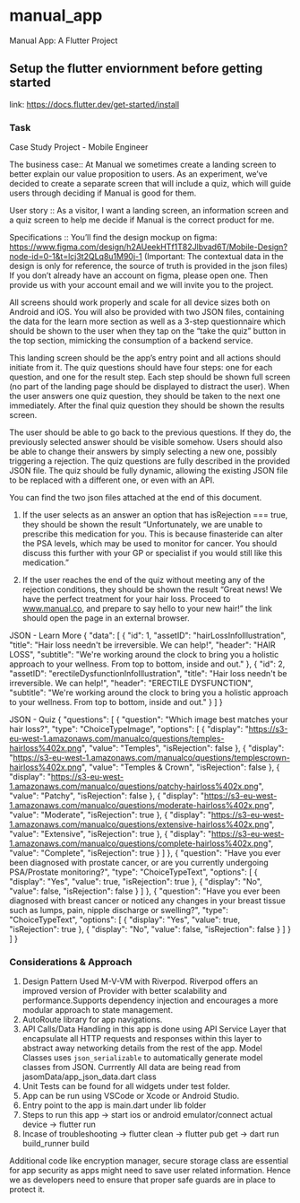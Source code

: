 # manual_app

Manual App: A Flutter Project

## Setup the flutter enviornment before getting started
link: https://docs.flutter.dev/get-started/install

### Task
Case Study Project - Mobile Engineer  

The business case::
At Manual we sometimes create a landing screen to better explain our value proposition to users. As an experiment, we’ve decided to create a separate screen that will include a quiz, which will guide users through deciding if Manual is good for them. 

User story ::
As a visitor, I want a landing screen, an information screen and a quiz screen to help me decide if Manual is the correct product for me.

Specifications ::
You’ll find the design mockup on figma: https://www.figma.com/design/h2AUeekHTf1T82Jlbvad6T/Mobile-Design?node-id=0-1&t=lcj3t2QLq8u1M90j-1 
(Important: The contextual data in the design is only for reference, the source of truth is provided in the json files)
If you don’t already have an account on figma, please open one. Then provide us with your account email and we will invite you to the project. 

All screens should work properly and scale for all device sizes both on Android and iOS.
You will also be provided with two JSON files, containing the data for the learn more section as well as a 3-step questionnaire which should be shown to the user when they tap on the “take the quiz” button in the top section, mimicking the consumption of a backend service.

This landing screen should be the app’s entry point and all actions should initiate from it.
The quiz questions should have four steps: one for each question, and one for the result step. 
Each step should be shown full screen (no part of the landing page should be displayed to distract the user). When the user answers one quiz question, they should be taken to the next one immediately. After the final quiz question they should be shown the results screen. 

The user should be able to go back to the previous questions. If they do, the previously selected answer should be visible somehow. Users should also be able to change their answers by simply selecting a new one, possibly triggering a rejection.
The quiz questions are fully described in the provided JSON file. The quiz should be fully dynamic, allowing the existing JSON file to be replaced with a different one, or even with an API. 

You can find the two json files attached at the end of this document.
1. If the user selects as an answer an option that has isRejection === true, they should be shown the result “Unfortunately, we are unable to prescribe this medication for you. This is because finasteride can alter the PSA levels, which may be used to monitor for cancer. You should discuss this further with your GP or specialist if you would still like this medication.” 

2. If the user reaches the end of the quiz without meeting any of the rejection conditions, they should be shown the result “Great news! We have the perfect treatment for your hair loss. Proceed to www.manual.co, and prepare to say hello to your new hair!” the link should open the page in an external browser.


JSON - Learn More
{
 "data": [
   {
     "id": 1,
     "assetID": "hairLossInfoIllustration",
     "title": "Hair loss needn't be irreversible. We can help!",
     "header": "HAIR LOSS",
     "subtitle": "We're working around the clock to bring you a holistic approach to your wellness. From top to bottom, inside and out."
   },
   {
     "id": 2,
     "assetID": "erectileDysfunctionInfoIllustration",
     "title": "Hair loss needn't be irreversible. We can help!",
     "header": "ERECTILE DYSFUNCTION",
     "subtitle": "We're working around the clock to bring you a holistic approach to your wellness. From top to bottom, inside and out."
   }
 ]
}

JSON - Quiz
{
   "questions": [
     {
       "question": "Which image best matches your hair loss?",
       "type": "ChoiceTypeImage",
       "options": [
         {
           "display": "https://s3-eu-west-1.amazonaws.com/manualco/questions/temples-hairloss%402x.png",
           "value": "Temples",
           "isRejection": false
         },
         {
           "display": "https://s3-eu-west-1.amazonaws.com/manualco/questions/templescrown-hairloss%402x.png",
           "value": "Temples & Crown",
           "isRejection": false
         },
         {
           "display": "https://s3-eu-west-1.amazonaws.com/manualco/questions/patchy-hairloss%402x.png",
           "value": "Patchy",
           "isRejection": false
         },
         {
           "display": "https://s3-eu-west-1.amazonaws.com/manualco/questions/moderate-hairloss%402x.png",
           "value": "Moderate",
           "isRejection": true
         },
         {
           "display": "https://s3-eu-west-1.amazonaws.com/manualco/questions/extensive-hairloss%402x.png",
           "value": "Extensive",
           "isRejection": true
         },
         {
           "display": "https://s3-eu-west-1.amazonaws.com/manualco/questions/complete-hairloss%402x.png",
           "value": "Complete",
           "isRejection": true
         }
       ]
     },
     {
       "question": "Have you ever been diagnosed with prostate cancer, or are you currently undergoing PSA/Prostate monitoring?",
       "type": "ChoiceTypeText",
       "options": [
         {
           "display": "Yes",
           "value": true,
           "isRejection": true
         },
         {
           "display": "No",
           "value": false,
           "isRejection": false
         }
       ]
     },
     {
       "question": "Have you ever been diagnosed with breast cancer or noticed any changes in your breast tissue such as lumps, pain, nipple discharge or swelling?",
       "type": "ChoiceTypeText",
       "options": [
         {
           "display": "Yes",
           "value": true,
           "isRejection": true
         },
         {
           "display": "No",
           "value": false,
           "isRejection": false
         }
       ]
     }
   ]
 }

### Considerations & Approach

1. Design Pattern Used M-V-VM with Riverpod. Riverpod offers an improved version of Provider with better scalability and performance.Supports dependency injection and encourages a more modular approach to state management.
2. AutoRoute library for app navigations.
3. API Calls/Data Handling in this app is done using API Service Layer that encapsulate all HTTP requests and responses within this layer to abstract away networking details from the rest of the app. Model Classes uses `json_serializable` to automatically generate model classes from JSON. Currrently All data are being read from jasomData/app_json_data.dart class
4. Unit Tests can be found for all widgets under test folder.
5. App can be run using VSCode or Xcode or Android Studio.
6. Entry point to the app is main.dart under lib folder
7. Steps to run this app -> start ios or android emulator/connect actual device -> flutter run
8. Incase of troubleshooting -> flutter clean -> flutter pub get -> dart run build_runner build

Additional code like encryption manager, secure storage class are essential for app security as apps might need to save user related information. Hence we as developers need to ensure that proper safe guards are in place to protect it.







